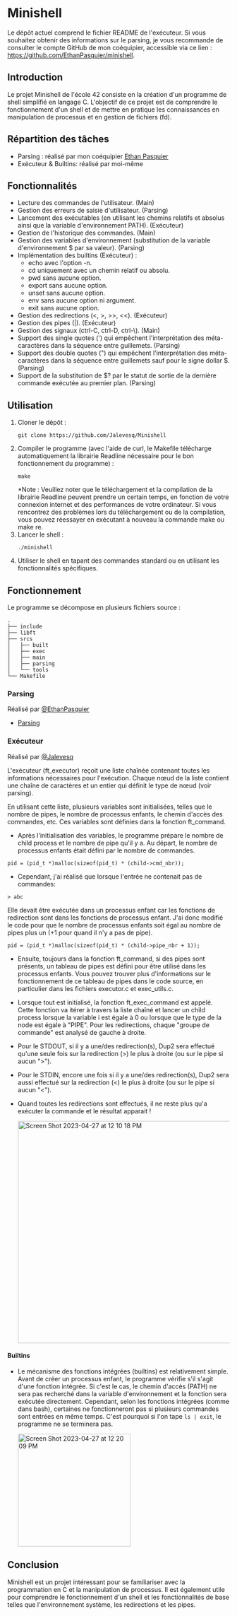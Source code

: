 # Minishell

Le dépôt actuel comprend le fichier README de l'exécuteur. Si vous souhaitez obtenir des informations sur le parsing, je vous recommande de consulter le compte GitHub de mon coéquipier, accessible via ce lien : https://github.com/EthanPasquier/minishell.

## Introduction

Le projet Minishell de l'école 42 consiste en la création d'un programme de shell simplifié en langage C. L'objectif de ce projet est de comprendre le fonctionnement d'un shell et de mettre en pratique les connaissances en manipulation de processus et en gestion de fichiers (fd).

## Répartition des tâches

- Parsing : réalisé par mon coéquipier [Ethan Pasquier](https://github.com/EthanPasquier)
- Exécuteur & Builtins: réalisé par moi-même

## Fonctionnalités

- Lecture des commandes de l'utilisateur. (Main)
- Gestion des erreurs de saisie d'utilisateur. (Parsing)
- Lancement des exécutables (en utilisant les chemins relatifs et absolus ainsi que la variable d'environnement PATH). (Exécuteur)
- Gestion de l'historique des commandes. (Main)
- Gestion des variables d'environnement (substitution de la variable d'environnement $ par sa valeur). (Parsing)
- Implémentation des builtins (Exécuteur) :
  - echo avec l'option -n.
  - cd uniquement avec un chemin relatif ou absolu.
  - pwd sans aucune option.
  - export sans aucune option.
  - unset sans aucune option.
  - env sans aucune option ni argument.
  - exit sans aucune option.
- Gestion des redirections (<, >, >>, <<). (Exécuteur)
- Gestion des pipes (|). (Exécuteur)
- Gestion des signaux (ctrl-C, ctrl-D, ctrl-\\). (Main)
- Support des single quotes (') qui empêchent l'interprétation des méta-caractères dans la séquence entre guillemets. (Parsing)
- Support des double quotes (") qui empêchent l'interprétation des méta-caractères dans la séquence entre guillemets sauf pour le signe dollar $. (Parsing)
- Support de la substitution de $? par le statut de sortie de la dernière commande exécutée au premier plan. (Parsing)
## Utilisation
1. Cloner le dépôt :
   ```
   git clone https://github.com/Jalevesq/Minishell
   ```
2. Compiler le programme (avec l'aide de curl, le Makefile télécharge automatiquement la librairie Readline nécessaire pour le bon fonctionnement du programme) :
   ```
   make
   ```
   *Note : Veuillez noter que le téléchargement et la compilation de la librairie Readline peuvent prendre un certain temps, en fonction de votre connexion internet et des performances de votre ordinateur. Si vous rencontrez des problèmes lors du téléchargement ou de la compilation, vous pouvez réessayer en exécutant à nouveau la commande make ou make re.
3. Lancer le shell :
   ```
   ./minishell
   ```
4. Utiliser le shell en tapant des commandes standard ou en utilisant les fonctionnalités spécifiques.
## Fonctionnement
Le programme se décompose en plusieurs fichiers source :

```
.
├── include
├── libft
├── srcs
│   ├── built
│   ├── exec
│   ├── main
│   ├── parsing
│   └── tools
└── Makefile 
```

### Parsing
Réalisé par [@EthanPasquier](https://github.com/EthanPasquier)
- [Parsing](https://github.com/EthanPasquier/minishell)
### Exécuteur
Réalisé par [@Jalevesq](https://github.com/Jalevesq)

L'exécuteur (ft_executor) reçoit une liste chaînée contenant toutes les informations nécessaires pour l'exécution. Chaque nœud de la liste contient une chaîne de caractères et un entier qui définit le type de nœud (voir parsing).

En utilisant cette liste, plusieurs variables sont initialisées, telles que le nombre de pipes, le nombre de processus enfants, le chemin d'accès des commandes, etc. Ces variables sont définies dans la fonction ft_command.

- Après l'initialisation des variables, le programme prépare le nombre de child process et le nombre de pipe qu'il y a.
Au départ, le nombre de processus enfants était défini par le nombre de commandes. 
```
pid = (pid_t *)malloc(sizeof(pid_t) * (child->cmd_nbr));
```
- Cependant, j'ai réalisé que lorsque l'entrée ne contenait pas de commandes:
```
> abc
```
Elle devait être exécutée dans un processus enfant car les fonctions de redirection sont dans les fonctions de processus enfant. J'ai donc modifié le code pour que le nombre de processus enfants soit égal au nombre de pipes plus un (+1 pour quand il n'y a pas de pipe).
```
pid = (pid_t *)malloc(sizeof(pid_t) * (child->pipe_nbr + 1));
```
- Ensuite, toujours dans la fonction ft_command, si des pipes sont présents, un tableau de pipes est défini pour être utilisé dans les processus enfants. Vous pouvez trouver plus d'informations sur le fonctionnement de ce tableau de pipes dans le code source, en particulier dans les fichiers executor.c et exec_utils.c.

- Lorsque tout est initialisé, la fonction ft_exec_command est appelé. Cette fonction va itérer à travers la liste chaîné et lancer un child process lorsque la variable i est égale à 0 ou lorsque que le type de la node est égale à "PIPE". Pour les redirections, chaque "groupe de commande" est analysé de gauche à droite.
- Pour le STDOUT, si il y a une/des redirection(s), Dup2 sera effectué qu'une seule fois sur la redirection (>) le plus à droite (ou sur le pipe si aucun ">").
- Pour le STDIN, encore une fois si il y a une/des redirection(s), Dup2 sera aussi effectué sur la redirection (<) le plus à droite (ou sur le pipe si aucun "<").
- Quand toutes les redirections sont effectués, il ne reste plus qu'a exécuter la commande et le résultat apparait !

  <img width="503" alt="Screen Shot 2023-04-27 at 12 10 18 PM" src="https://user-images.githubusercontent.com/103976653/234922786-8c62305d-0362-47ad-a293-da5e2b42a59a.png">
#### Builtins
- Le mécanisme des fonctions intégrées (builtins) est relativement simple. Avant de créer un processus enfant, le programme vérifie s'il s'agit d'une fonction intégrée. Si c'est le cas, le chemin d'accès (PATH) ne sera pas recherché dans la variable d'environnement et la fonction sera exécutée directement. Cependant, selon les fonctions intégrées (comme dans bash), certaines ne fonctionneront pas si plusieurs commandes sont entrées en même temps. C'est pourquoi si l'on tape `ls | exit`, le programme ne se terminera pas.

  <img width="255" alt="Screen Shot 2023-04-27 at 12 20 09 PM" src="https://user-images.githubusercontent.com/103976653/234926819-63c01e5e-9746-43f8-b3d9-f8b80aa030a4.png">
## Conclusion
Minishell est un projet intéressant pour se familiariser avec la programmation en C et la manipulation de processus. Il est également utile pour comprendre le fonctionnement d'un shell et les fonctionnalités de base telles que l'environnement système, les redirections et les pipes.

